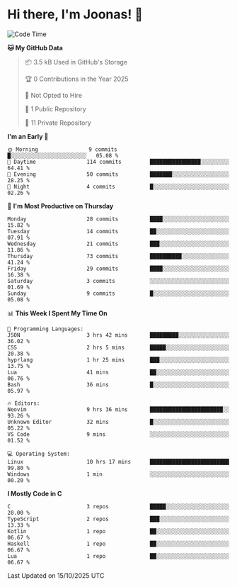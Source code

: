 <!--<a href="https://github.com/anuraghazra/github-readme-stats">
  <img align="center" height=200 src="https://readme-stats-git-main-joonas45s-projects.vercel.app/api?username=Joonas45&hide=stars&show_icons=true&theme=monokai" />
</a>
<a href="">
  <img align="center" width=300 src="https://readme-stats-git-main-joonas45s-projects.vercel.app/api/top-langs?username=Joonas45&theme=monokai&layout=compact" />
</a>-->
<!--
<a href="">
  <img align="center" height=125 width=600 src="https://readme-stats-git-main-joonas45s-projects.vercel.app/api/wakatime?username=Joonas45&theme=monokai&layout=compact" />
</a>
-->

# Hi there, I'm Joonas! :wave:


<!--START_SECTION:waka-->
![Code Time](http://img.shields.io/badge/Code%20Time-283%20hrs%2054%20mins-blue)

**🐱 My GitHub Data** 

> 📦 3.5 kB Used in GitHub's Storage 
 > 
> 🏆 0 Contributions in the Year 2025
 > 
> 🚫 Not Opted to Hire
 > 
> 📜 1 Public Repository 
 > 
> 🔑 11 Private Repository 
 > 
**I'm an Early 🐤** 

```text
🌞 Morning                9 commits           █░░░░░░░░░░░░░░░░░░░░░░░░   05.08 % 
🌆 Daytime                114 commits         ████████████████░░░░░░░░░   64.41 % 
🌃 Evening                50 commits          ███████░░░░░░░░░░░░░░░░░░   28.25 % 
🌙 Night                  4 commits           █░░░░░░░░░░░░░░░░░░░░░░░░   02.26 % 
```
📅 **I'm Most Productive on Thursday** 

```text
Monday                   28 commits          ████░░░░░░░░░░░░░░░░░░░░░   15.82 % 
Tuesday                  14 commits          ██░░░░░░░░░░░░░░░░░░░░░░░   07.91 % 
Wednesday                21 commits          ███░░░░░░░░░░░░░░░░░░░░░░   11.86 % 
Thursday                 73 commits          ██████████░░░░░░░░░░░░░░░   41.24 % 
Friday                   29 commits          ████░░░░░░░░░░░░░░░░░░░░░   16.38 % 
Saturday                 3 commits           ░░░░░░░░░░░░░░░░░░░░░░░░░   01.69 % 
Sunday                   9 commits           █░░░░░░░░░░░░░░░░░░░░░░░░   05.08 % 
```


📊 **This Week I Spent My Time On** 

```text
💬 Programming Languages: 
JSON                     3 hrs 42 mins       █████████░░░░░░░░░░░░░░░░   36.02 % 
CSS                      2 hrs 5 mins        █████░░░░░░░░░░░░░░░░░░░░   20.38 % 
hyprlang                 1 hr 25 mins        ███░░░░░░░░░░░░░░░░░░░░░░   13.75 % 
Lua                      41 mins             ██░░░░░░░░░░░░░░░░░░░░░░░   06.76 % 
Bash                     36 mins             █░░░░░░░░░░░░░░░░░░░░░░░░   05.97 % 

🔥 Editors: 
Neovim                   9 hrs 36 mins       ███████████████████████░░   93.26 % 
Unknown Editor           32 mins             █░░░░░░░░░░░░░░░░░░░░░░░░   05.22 % 
VS Code                  9 mins              ░░░░░░░░░░░░░░░░░░░░░░░░░   01.52 % 

💻 Operating System: 
Linux                    10 hrs 17 mins      █████████████████████████   99.80 % 
Windows                  1 min               ░░░░░░░░░░░░░░░░░░░░░░░░░   00.20 % 
```

**I Mostly Code in C** 

```text
C                        3 repos             █████░░░░░░░░░░░░░░░░░░░░   20.00 % 
TypeScript               2 repos             ███░░░░░░░░░░░░░░░░░░░░░░   13.33 % 
Kotlin                   1 repo              ██░░░░░░░░░░░░░░░░░░░░░░░   06.67 % 
Haskell                  1 repo              ██░░░░░░░░░░░░░░░░░░░░░░░   06.67 % 
Lua                      1 repo              ██░░░░░░░░░░░░░░░░░░░░░░░   06.67 % 
```




 Last Updated on 15/10/2025 UTC
<!--END_SECTION:waka-->
